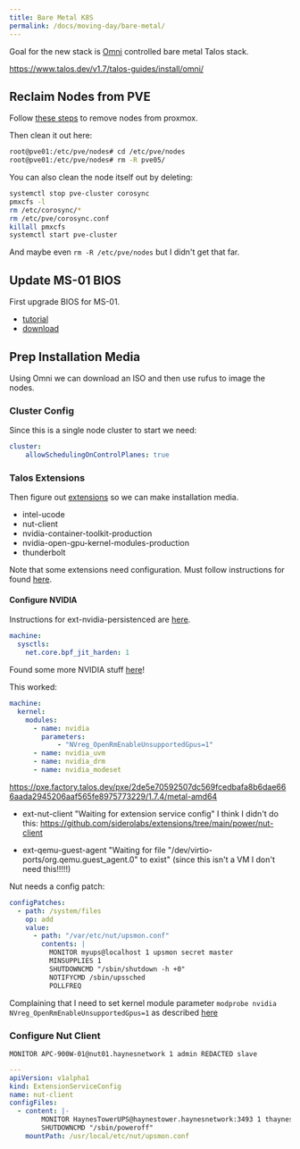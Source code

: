 ```yaml
---
title: Bare Metal K8S
permalink: /docs/moving-day/bare-metal/
---
```


Goal for the new stack is [Omni](https://haynes.omni.siderolabs.io/omni) controlled bare metal Talos stack.

https://www.talos.dev/v1.7/talos-guides/install/omni/

## Reclaim Nodes from PVE

Follow [these steps](https://forum.proxmox.com/threads/pve-remove-one-node-from-ceph-cluster.122456/) to remove nodes from proxmox. 

Then clean it out here:

```bash
root@pve01:/etc/pve/nodes# cd /etc/pve/nodes
root@pve01:/etc/pve/nodes# rm -R pve05/
```

You can also clean the node itself out by deleting:

```bash
systemctl stop pve-cluster corosync
pmxcfs -l
rm /etc/corosync/*
rm /etc/pve/corosync.conf
killall pmxcfs
systemctl start pve-cluster
```

And maybe even `rm -R /etc/pve/nodes` but I didn't get that far.

## Update MS-01 BIOS

First upgrade BIOS for MS-01.
- [tutorial](https://www.virtualizationhowto.com/2024/09/how-to-upgrade-the-minisforum-ms-01-bios/) 
- [download](https://www.minisforum.com/support/?lang=en#/support/page/download/108)

## Prep Installation Media

Using Omni we can download an ISO and then use rufus to image the nodes.

### Cluster Config

Since this is a single node cluster to start we need:

```yaml
cluster:
    allowSchedulingOnControlPlanes: true
```

### Talos Extensions

Then figure out [extensions](https://github.com/siderolabs/extensions) so we can make installation media.

- intel-ucode
- nut-client
- nvidia-container-toolkit-production
- nvidia-open-gpu-kernel-modules-production
- thunderbolt

Note that some extensions need configuration. Must follow instructions for found [here](https://github.com/siderolabs/extensions/tree/main).

#### Configure NVIDIA

Instructions for ext-nvidia-persistenced are [here](https://github.com/siderolabs/extensions/tree/main/nvidia-gpu/nvidia-container-toolkit).


```yaml
machine:
  sysctls:
    net.core.bpf_jit_harden: 1
```

Found some more NVIDIA stuff [here](https://www.talos.dev/v1.7/talos-guides/configuration/nvidia-gpu-proprietary/)! 

This worked:

```yaml
machine:
  kernel:
    modules:
      - name: nvidia
        parameters:
            - "NVreg_OpenRmEnableUnsupportedGpus=1"
      - name: nvidia_uvm
      - name: nvidia_drm
      - name: nvidia_modeset
```

https://pxe.factory.talos.dev/pxe/2de5e70592507dc569fcedbafa8b6dae666aada2945206aaf565fe8975773229/1.7.4/metal-amd64

- ext-nut-client "Waiting for extension service config" I think I didn't do this: https://github.com/siderolabs/extensions/tree/main/power/nut-client

- ext-qemu-guest-agent "Waiting for file "/dev/virtio-ports/org.qemu.guest_agent.0" to exist" (since this isn't a VM I don't need this!!!!!)

Nut needs a config patch:

```yaml
configPatches:
  - path: /system/files
    op: add
    value:
      - path: "/var/etc/nut/upsmon.conf"
        contents: |
          MONITOR myups@localhost 1 upsmon secret master
          MINSUPPLIES 1
          SHUTDOWNCMD "/sbin/shutdown -h +0"
          NOTIFYCMD /sbin/upssched
          POLLFREQ 
```



Complaining that I need to set kernel module parameter `modprobe nvidia NVreg_OpenRmEnableUnsupportedGpus=1` as described [here](https://download.nvidia.com/XFree86/Linux-x86_64/515.43.04/README/kernel_open.html)

### Configure Nut Client

`MONITOR APC-900W-01@nut01.haynesnetwork 1 admin REDACTED slave`
```yaml
---
apiVersion: v1alpha1
kind: ExtensionServiceConfig
name: nut-client
configFiles:
  - content: |-
        MONITOR HaynesTowerUPS@haynestower.haynesnetwork:3493 1 thaynes REDACTED secondary
        SHUTDOWNCMD "/sbin/poweroff"
    mountPath: /usr/local/etc/nut/upsmon.conf
```